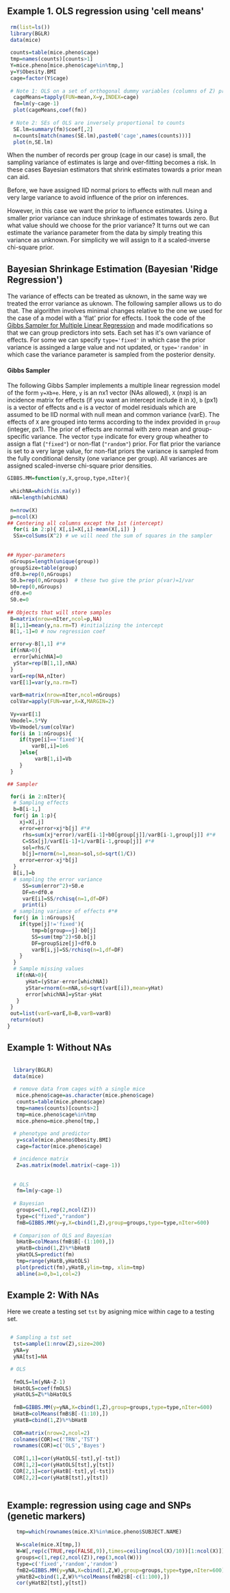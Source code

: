 
## Example 1. OLS regression using 'cell means'

```R
 rm(list=ls())
 library(BGLR)
 data(mice)
 
 counts=table(mice.pheno$cage)
 tmp=names(counts)[counts>1]
 Y=mice.pheno[mice.pheno$cage%in%tmp,]
 y=Y$Obesity.BMI
 cage=factor(Y$cage)
 
 # Note 1: OLS on a set of orthogonal dummy variables (columns of Z) produces 'cell means'
  cageMeans=tapply(FUN=mean,X=y,INDEX=cage)
  fm=lm(y~cage-1)
  plot(cageMeans,coef(fm))
  
 # Note 2: SEs of OLS are inversely proportional to counts
  SE.lm=summary(fm)$coef[,2]
  n=counts[match(names(SE.lm),paste0('cage',names(counts)))]
  plot(n,SE.lm)
```

When the number of records per group (cage in our case) is small, the sampling variance of estimates is large and over-fitting becomes a risk. In these cases Bayesian estimators that shrink estimates towards a prior mean can aid. 

Before, we have assigned IID normal priors to effects with null mean and very large variance to avoid influence of the prior on inferences.

However, in this case we want the prior to influence estimates. Using a smaller prior variance can induce shrinkage of estimates towards zero. But what value should we choose for the prior variance? It turns out we can estimate the variance parameter from the data by simply treating this variance as unknown. For simplicity we will assign to it a scaled-inverse chi-square prior.


## Bayesian Shrinkage Estimation (Bayesian 'Ridge Regression')

The variance of effects can be treated as uknown, in the same way we treated the error variance as uknown. The following sampler allows us to do that. The algorithm involves minimal changes relative to the one we used for the case of a model with a 'flat' prior for effects. I took the code of the [Gibbs Sampler for Multiple Linear Regression](https://github.com/gdlc/STT465/blob/master/gibbsLinearRegression.md) and made modifications so that we can group predictors into sets. Each set has it's own variance of effects. For some we can specify `type='fixed'` in which case the prior variance is assinged a large value and not updated, or `type='random'` in which case the variance parameter is sampled from the posterior density.

#### Gibbs Sampler
The following Gibbs Sampler implements a multiple linear regression model of the form `y=Xb+e`. Here, `y` is an nx1 vector (NAs allowed), `X` (nxp) is an incidence matrix for effects (if you want an intercept include it in `X`), `b` (px1) is a vector of effects and `e` is a vector of model residuals which are assumed to be IID normal with null mean and common variance (varE). The effects of `X` are grouped into terms according to the index provided in `group` (integer, px1). The prior of effects are normal with zero mean and group-specific variance. The vector `type` indicate for every group wheather to assign a flat (`"fixed"`) or non-flat (`"random"`) prior. For flat prior the variance is set to a very large value, for non-flat priors the variance is sampled from the fully conditional density (one variance per group). All variances are assigned scaled-inverse chi-square prior densities.
```R
GIBBS.MM=function(y,X,group,type,nIter){
 
 whichNA=which(is.na(y))
 nNA=length(whichNA)
 
 n=nrow(X)
 p=ncol(X)
## Centering all columns except the 1st (intercept)
  for(i in 2:p){ X[,i]=X[,i]-mean(X[,i]) }
  SSx=colSums(X^2) # we will need the sum of squares in the sampler
  
    
## Hyper-parameters
 nGroups=length(unique(group))
 groupSize=table(group)
 df0.b=rep(0,nGroups)
 S0.b=rep(0,nGroups)  # these two give the prior p(var)=1/var
 b0=rep(0,nGroups)
 df0.e=0
 S0.e=0
 
## Objects that will store samples
 B=matrix(nrow=nIter,ncol=p,NA)
 B[1,1]=mean(y,na.rm=T) #initializing the intercept
 B[1,-1]=0 # now regression coef

 error=y-B[1,1] #*#
 if(nNA>0){
  error[whichNA]=0
  yStar=rep(B[1,1],nNA)
 }
 varE=rep(NA,nIter)
 varE[1]=var(y,na.rm=T)
 
 varB=matrix(nrow=nIter,ncol=nGroups)
 colVar=apply(FUN=var,X=X,MARGIN=2)
 
 Vy=varE[1]
 Vmodel=.5*Vy
 Vb=Vmodel/sum(colVar)
 for(i in 1:nGroups){
 	if(type[i]=='fixed'){
 		varB[,i]=1e6
 	}else{
 	     varB[1,i]=Vb
 	}
 }

## Sampler

 for(i in 2:nIter){
  # Sampling effects
  b=B[i-1,]
  for(j in 1:p){ 
    xj=X[,j]
    error=error+xj*b[j] #*#
     rhs=sum(xj*error)/varE[i-1]+b0[group[j]]/varB[i-1,group[j]] #*#
     C=SSx[j]/varE[i-1]+1/varB[i-1,group[j]] #*#
     sol=rhs/C
     b[j]=rnorm(n=1,mean=sol,sd=sqrt(1/C))
    error=error-xj*b[j]
  }
  B[i,]=b
  # sampling the error variance
 	 SS=sum(error^2)+S0.e
 	 DF=n+df0.e
 	 varE[i]=SS/rchisq(n=1,df=DF)
 	 print(i)
  # sampling variance of effects #*#
  for(j in 1:nGroups){
  	if(type[j]!='fixed'){ 
  		tmp=b[group==j]-b0[j]
  		SS=sum(tmp^2)+S0.b[j]
  		DF=groupSize[j]+df0.b
  		varB[i,j]=SS/rchisq(n=1,df=DF)
  	}
  }
  # Sample missing values 
   if(nNA>0){
      yHat=(yStar-error[whichNA])
      yStar=rnorm(n=nNA,sd=sqrt(varE[i]),mean=yHat)
      error[whichNA]=yStar-yHat
   }
 }
 out=list(varE=varE,B=B,varB=varB)
 return(out)
}
```

## Example 1: Without NAs

```R
  
  library(BGLR)
  data(mice)
  
  # remove data from cages with a single mice
   mice.pheno$cage=as.character(mice.pheno$cage)
   counts=table(mice.pheno$cage)
   tmp=names(counts)[counts>2]
   tmp=mice.pheno$cage%in%tmp
   mice.pheno=mice.pheno[tmp,]
    
  # phenotype and predictor
   y=scale(mice.pheno$Obesity.BMI)
   cage=factor(mice.pheno$cage)

  # incidence matrix
   Z=as.matrix(model.matrix(~cage-1))
 
 
  # OLS 
   fm=lm(y~cage-1)
   
  # Bayesian
   groups=c(1,rep(2,ncol(Z)))
   type=c("fixed","random")
   fmB=GIBBS.MM(y=y,X=cbind(1,Z),group=groups,type=type,nIter=600)
   
  # Comparison of OLS and Bayesian 
   bHatB=colMeans(fmB$B[-(1:100),])
   yHatB=cbind(1,Z)%*%bHatB
   yHatOLS=predict(fm)
   tmp=range(yHatB,yHatOLS)
   plot(predict(fm),yHatB,ylim=tmp, xlim=tmp)
   abline(a=0,b=1,col=2)
```

## Example 2: With NAs 

Here we create a testing set `tst` by asigning mice within cage to a testing set. 

```R

 # Sampling a tst set 
  tst=sample(1:nrow(Z),size=200)
  yNA=y
  yNA[tst]=NA

 # OLS
 
  fmOLS=lm(yNA~Z-1)
  bHatOLS=coef(fmOLS)
  yHatOLS=Z%*%bHatOLS
  
  fmB=GIBBS.MM(y=yNA,X=cbind(1,Z),group=groups,type=type,nIter=600)
  bHatB=colMeans(fmB$B[-(1:10),])
  yHatB=cbind(1,Z)%*%bHatB
  
  COR=matrix(nrow=2,ncol=2)
  colnames(COR)=c('TRN','TST')
  rownames(COR)=c('OLS','Bayes')
  
  COR[1,1]=cor(yHatOLS[-tst],y[-tst])
  COR[1,2]=cor(yHatOLS[tst],y[tst])
  COR[2,1]=cor(yHatB[-tst],y[-tst])
  COR[2,2]=cor(yHatB[tst],y[tst])
  
```

## Example: regression using cage and SNPs (genetic markers)

```R
   tmp=which(rownames(mice.X)%in%mice.pheno$SUBJECT.NAME)
   
   W=scale(mice.X[tmp,])
   W=W[,rep(c(TRUE,rep(FALSE,9)),times=ceiling(ncol(X)/10))[1:ncol(X)]]   
   groups=c(1,rep(2,ncol(Z)),rep(3,ncol(W)))
   type=c('fixed','random','random')
   fmB2=GIBBS.MM(y=yNA,X=cbind(1,Z,W),group=groups,type=type,nIter=600)
   yHatB2=cbind(1,Z,W)%*%colMeans(fmB2$B[-c(1:100),])
   cor(yHatB2[tst],y[tst])
   
```

